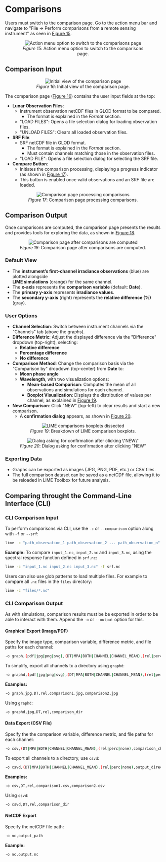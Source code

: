 # Comparisons

Users must switch to the comparison page. Go to the action menu bar and navigate
to "File → Perform comparisons from a remote sensing instrument" as seen in [Figure 15](#fig-15).

<figure align="center" id="fig-15">
    <img src="../../images/user_guide/action_to_comparisons.png" alt="Action menu option to switch to the comparisons page"/>
    <figcaption><i>Figure 15</i>: Action menu option to switch to the comparisons page.</figcaption>
</figure>

## Comparison Input

<figure align="center" id="fig-16">
    <img src="../../images/user_guide/initial_comparison_page.png" alt="Initial view of the comparison page"/>
    <figcaption><i>Figure 16</i>: Initial view of the comparison page.</figcaption>
</figure>

The comparison page ([Figure 16](#fig-16)) contains the user input fields at the top:
- **Lunar Observation Files**:
  - Instrument observation netCDF files in GLOD format to be compared.
    - The format is explained in the *Format* section.
  - "LOAD FILES": Opens a file selection dialog for loading observation files.
  - "UNLOAD FILES": Clears all loaded observation files.
- **SRF File**:
  - SRF netCDF file in GLOD format.
    - The format is explained in the *Format* section.
    - Must contain channels matching those in the observation files.
  - "LOAD FILE": Opens a file selection dialog for selecting the SRF file.
- **Compare Button**:
  - Initiates the comparison processing, displaying a progress indicator (as shown in [Figure 17](#fig-17)).
  - This button is enabled once valid observations and an SRF file are loaded.

<!-- TODO: Correctly link to the format section -->

<figure align="center" id="fig-17">
    <img src="../../images/user_guide/processing_comparison_page.png" alt="Comparison page processing comparisons"/>
    <figcaption><i>Figure 17</i>: Comparison page processing comparisons.</figcaption>
</figure>

## Comparison Output

Once comparisons are computed, the comparison page presents the results and
provides tools for exploring the data, as shown in [Figure 18](#fig-18).

<figure align="center" id="fig-18">
    <img src="../../images/user_guide/comparison_finished.png" alt="Comparison page after comparisons are computed"/>
    <figcaption><i>Figure 18</i>: Comparison page after comparisons are computed.</figcaption>
</figure>

### Default View
- The **instrument’s first-channel irradiance observations** (blue) are plotted alongside  
  **LIME simulations** (orange) for the same channel.
- The **x-axis** represents the **comparison variable** (default: **Date**).
- The **primary y-axis** represents **irradiance values**.
- The **secondary y-axis** (right) represents the **relative difference (%)** (gray).

### User Options
- **Channel Selection**: Switch between instrument channels via the "Channels" tab (above the graphs).
- **Difference Metric**: Adjust the displayed difference via the "Difference" dropdown (top-right), selecting:
  - **Relative difference**
  - **Percentage difference**
  - **No difference**
- **Comparison Method**: Change the comparison basis via the "Comparison by" dropdown (top-center) from **Date** to:
  - **Moon phase angle**
  - **Wavelength**, with two visualization options:
    - **Mean-based Comparison**: Computes the mean of all observations and simulations for each channel.
    - **Boxplot Visualization**: Displays the distribution of values per channel, as explained in [Figure 19](#fig-19).
- **New Comparison**: Click "NEW" (top-left) to clear results and start a new comparison.  
  - A **confirmation dialog** appears, as shown in [Figure 20](#fig-20).

<figure align="center" id="fig-19">
    <img src="../../images/user_guide/boxplot_meaning.png" alt="LIME comparisons boxplots dissected"/>
    <figcaption><i>Figure 19</i>: Breakdown of LIME comparison boxplots.</figcaption>
</figure>


<figure align="center" id="fig-20">
    <img src="../../images/user_guide/clear_comparison.png" alt='Dialog asking for confirmation after clicking \"NEW\"'/>
    <figcaption><i>Figure 20</i>: Dialog asking for confirmation after clicking "NEW"</figcaption>
</figure>


### Exporting Data
- Graphs can be exported as images (JPG, PNG, PDF, etc.) or CSV files.
- The full comparison dataset can be saved as a netCDF file, allowing it to be reloaded in LIME Toolbox for future analysis.

## Comparing throught the Command-Line Interface (CLI)

### CLI Comparison Input

To perform comparisons via CLI, use the `-c` or `--comparison` option along with `-f` or `--srf`:
```sh
lime -c "path_observation_1 path_observation_2 ... path_observation_n" -f path_srf
```

**Example:**
To compare `input_1.nc`, `input_2.nc` and `input_3.nc`, using the spectral response function
defined in `srf.nc`:
```sh
lime -c "input_1.nc input_2.nc input_3.nc" -f srf.nc
```

Users can also use glob patterns to load multiple files.
For example to compare all `.nc` files in the `files` directory:
```sh
lime -c "files/*.nc" 
```

### CLI Comparison Output

As with simulations, comparison results must be be exported in order to be able to interact
with them. Append the `-o` or `--output` option for this.

#### Graphical Export (Image/PDF)
Specify the image type, comparison variable, difference metric, and file paths for each channel:
```sh
-o graph,(pdf|jpg|png|svg),(DT|MPA|BOTH|CHANNEL|CHANNEL_MEAN),(rel|perc|none),comparison_channel_1,comparison_channel_2,...,comparison_channel_n
```
To simplify, export all channels to a directory using `graphd`:
```sh
-o graphd,(pdf|jpg|png|svg),(DT|MPA|BOTH|CHANNEL|CHANNEL_MEAN),(rel|perc|none),output_directory
```

**Examples:**
```sh
-o graph,jpg,DT,rel,comparison1.jpg,comparison2.jpg
```
Using `graphd`:
```sh
-o graphd,jpg,DT,rel,comparison_dir
```

#### Data Export (CSV File)
Specify the the comparison variable, difference metric, and file paths for each channel:
```sh
-o csv,(DT|MPA|BOTH|CHANNEL|CHANNEL_MEAN),(rel|perc|none),comparison_channel_1,comparison_channel_2,...,comparison_channel_n
```
To export all channels to a directory, use `csvd`:
```sh
-o csvd,(DT|MPA|BOTH|CHANNEL|CHANNEL_MEAN),(rel|perc|none),output_directory
```

**Examples:**
```sh
-o csv,DT,rel,comparison1.csv,comparison2.csv
```
Using `csvd`:
```sh
-o csvd,DT,rel,comparison_dir
```

#### NetCDF Export
Specify the netCDF file path:
```sh
-o nc,output_path
```

**Example:**
```sh
-o nc,output.nc
```
